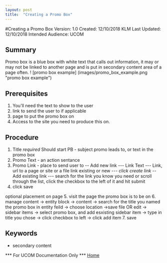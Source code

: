 ```yaml
---
layout: post
title:  "Creating a Promo Box"
---
```

#Creating a Promo Box
 Version: 1.0
 Created: 12/10/2018 KLM
 Last Updated: 12/10/2018
 Intended Audience: UCOM

## Summary

Promo box is a blue box with white text that calls out information, it may or may not be linked to another page and is put in secondary content area of a page often.
! [promo box example] (images/promo_box_example.png "promo box example")


## Prerequisites
1. You'll need the text to show to the user
2. link to send the user to if applicable
3. page to put the promo box on
4. Access to the site you need to produce this on.


## Procedure

 1. Title _required_ Should start PB - subject promo leads to, or text in the promo box
 2. Promo Text - an action sentance 
 3. Promo Link - place to send user to
 -- Add new link
    --- Link Text
    --- Link, url to a page or site or a file link existing or new
    --- *click create link*
 -- Add existing link
 --- search for the link you know you need or scroll through the list, click the checkbox to the left of it and hit submit  
 4. click save

 optional placement on page
 5. visit the page the promo box is to be on
 6. manage content -> entity block -> content -> search for the title you named the promo box in entity feild -> choose location ->save file
 OR
 edit -> sidebar items -> select promo box, and add esxisting sidebar item -> type in title you chose -> click checkbox to left -> click add item
 7. save



## Keywords

* secondary content

*** For UCOM Documentation Only ***
[Home](https://cu-webteam.github.io/d8-platform/UCOM)
```
